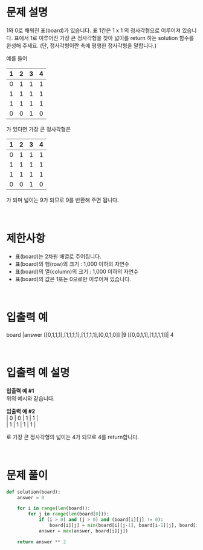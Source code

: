 # 문제 설명

1와 0로 채워진 표(board)가 있습니다. 표 1칸은 1 x 1 의 정사각형으로 이루어져 있습니다. 표에서 1로 이루어진 가장 큰 정사각형을 찾아 넓이를 return 하는 solution 함수를 완성해 주세요. (단, 정사각형이란 축에 평행한 정사각형을 말합니다.)

예를 들어

|  1  |  2  |  3  |  4  |
| :-: | :-: | :-: | :-: |
|  0  |  1  |  1  |  1  |
|  1  |  1  |  1  |  1  |
|  1  |  1  |  1  |  1  |
|  0  |  0  |  1  |  0  |

가 있다면 가장 큰 정사각형은

|  1  |  2  |  3  |  4  |
| :-: | :-: | :-: | :-: |
|  0  |  1  |  1  |  1  |
|  1  |  1  |  1  |  1  |
|  1  |  1  |  1  |  1  |
|  0  |  0  |  1  |  0  |

가 되며 넓이는 9가 되므로 9를 반환해 주면 됩니다.

<br />

# 제한사항

- 표(board)는 2차원 배열로 주어집니다.
- 표(board)의 행(row)의 크기 : 1,000 이하의 자연수
- 표(board)의 열(column)의 크기 : 1,000 이하의 자연수
- 표(board)의 값은 1또는 0으로만 이루어져 있습니다.

<br />

# 입출력 예

board |answer
[[0,1,1,1],[1,1,1,1],[1,1,1,1],[0,0,1,0]] |9
[[0,0,1,1],[1,1,1,1]]| 4

<br />

# 입출력 예 설명

**입출력 예 #1** <br />
위의 예시와 같습니다.

**입출력 예 #2** <br />
| 0 | 0 | 1 | 1 |<br />
| 1 | 1 | 1 | 1 |

로 가장 큰 정사각형의 넓이는 4가 되므로 4를 return합니다.

<br />

# 문제 풀이

```py
def solution(board):
    answer = 0

    for i in range(len(board)):
        for j in range(len(board[0])):
            if (i > 0) and (j > 0) and (board[i][j] != 0):
                board[i][j] = min(board[i][j-1], board[i-1][j], board[i-1][j-1])+1
            answer = max(answer, board[i][j])

    return answer ** 2
```
